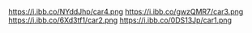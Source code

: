 https://i.ibb.co/NYddJhp/car4.png
https://i.ibb.co/gwzQMR7/car3.png
https://i.ibb.co/6Xd3tf1/car2.png
https://i.ibb.co/0DS13Jp/car1.png